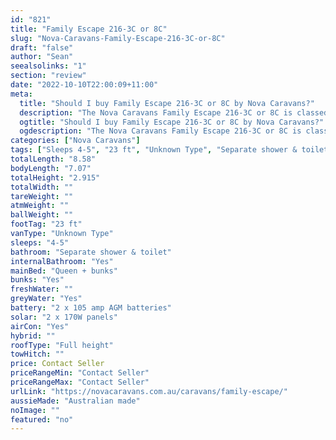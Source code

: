 ```yaml
---
id: "821"
title: "Family Escape 216-3C or 8C"
slug: "Nova-Caravans-Family-Escape-216-3C-or-8C"
draft: "false"
author: "Sean"
seealsolinks: "1"
section: "review"
date: "2022-10-10T22:00:09+11:00"
meta:
  title: "Should I buy Family Escape 216-3C or 8C by Nova Caravans?"
  description: "The Nova Caravans Family Escape 216-3C or 8C is classed as Unknown Type, and sleeps 4-5 people. It is Australian made and comes in at 23 ft. It generally has Separate shower & toilet."
  ogtitle: "Should I buy Family Escape 216-3C or 8C by Nova Caravans?"
  ogdescription: "The Nova Caravans Family Escape 216-3C or 8C is classed as Unknown Type, and sleeps 4-5 people. It is Australian made and comes in at 23 ft. It generally has Separate shower & toilet."
categories: ["Nova Caravans"]
tags: ["Sleeps 4-5", "23 ft", "Unknown Type", "Separate shower & toilet", "Full height", "Price Unknown", "Australian made"]
totalLength: "8.58"
bodyLength: "7.07"
totalHeight: "2.915"
totalWidth: ""
tareWeight: ""
atmWeight: ""
ballWeight: ""
footTag: "23 ft"
vanType: "Unknown Type"
sleeps: "4-5"
bathroom: "Separate shower & toilet"
internalBathroom: "Yes"
mainBed: "Queen + bunks"
bunks: "Yes"
freshWater: ""
greyWater: "Yes"
battery: "2 x 105 amp AGM batteries"
solar: "2 x 170W panels"
airCon: "Yes"
hybrid: ""
roofType: "Full height"
towHitch: ""
price: Contact Seller
priceRangeMin: "Contact Seller"
priceRangeMax: "Contact Seller"
urlLink: "https://novacaravans.com.au/caravans/family-escape/"
aussieMade: "Australian made"
noImage: ""
featured: "no"
---
```

